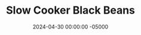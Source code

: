 ---
layout: post
title:  "Slow Cooker Black Beans"
date:   2024-04-30 00:00:00 -05000
categories: 
- Recipes
- Meatless
permalink: /recipes/slow-cooked-beans
image: /assets/Food/Meatless/Crockpot Beans/beans-cover.jpg
ing: crockpotbeans-ing
facts: crockpotbeans-facts
Prep: 10
Rest: 480
Cook: 480
Source1: https://www.copymethat.com/r/3ydWTIyiX/spicy-black-beans/
Source2: 
tags: 
- black beans
- dried beans
- bagged beans
- bag beans
- pinto beans
- kidney beans
- onion
- carrot
- baby carrot
- chili powder
- garlic
- lime
- chickpeas
- garbanzo beans
- cumin
Description: I normally only use canned beans, but I decided to use bagged beans today and they turned out really well. This recipe is adapted from the cookbook Run Fast Eat Slow. Just soak your beans overnight, and let them slow cook during the day. They're mildly seasoned, so they serve as a very versatile item in your fridge. I like to put some beans on my salad throughout the week, or eat them as a side with dinner. Any other dried beans will work here too
Instructions: 
- To soak the beans overnight - wash your bag of beans in a strainer under water. Add to a large bowl with 5 cups (1,200 g) water and 1 tbsp (18 g) salt. Stir, cover, and refrigerate overnight (at least 8 hours)<br><br>

- In the morning, discard the water, and add the beans to the pot of a slow cooker<br><br>

- Cut your onion and carrots into a small dice, and add to the slow cooker pot. Season with oil, garlic, chili powder, cumin, and salt<br><br>
- <center><img src="/assets/Food/Meatless/Crockpot Beans/beans-3.jpg" alt="" class="instruction-image"></center><br>

- Pour in your water to just fully submerge the beans. Cover, and cook for 8 hours on low. You can add an additional hour on high (uncovered) if you want to cook off more liquid. Squeeze in lime at the end<br><br>
- <center><img src="/assets/Food/Meatless/Crockpot Beans/beans-4.jpg" alt="" class="instruction-image"></center>
---